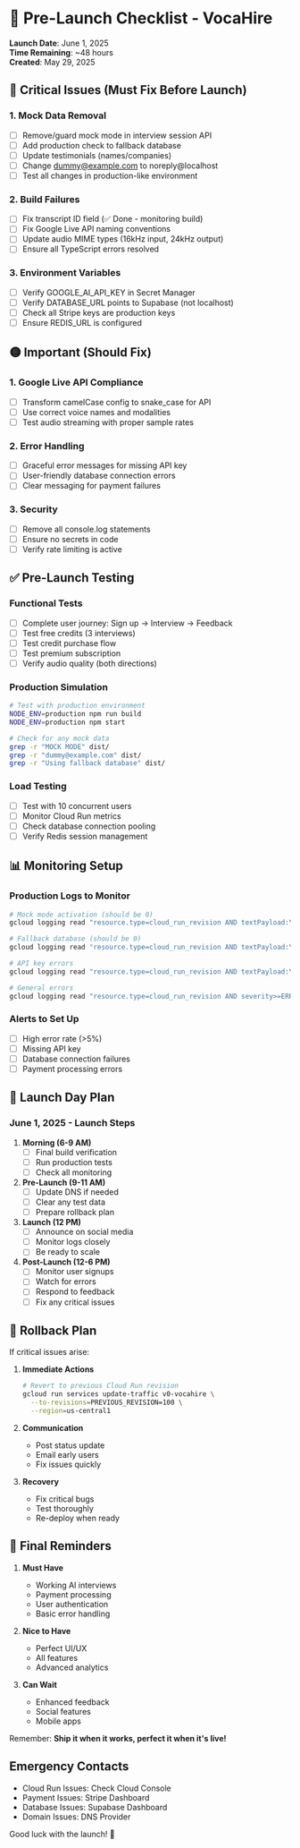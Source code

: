 # 🚀 Pre-Launch Checklist - VocaHire

**Launch Date**: June 1, 2025  
**Time Remaining**: ~48 hours  
**Created**: May 29, 2025

## 🔴 Critical Issues (Must Fix Before Launch)

### 1. Mock Data Removal
- [ ] Remove/guard mock mode in interview session API
- [ ] Add production check to fallback database
- [ ] Update testimonials (names/companies)
- [ ] Change dummy@example.com to noreply@localhost
- [ ] Test all changes in production-like environment

### 2. Build Failures
- [ ] Fix transcript ID field (✅ Done - monitoring build)
- [ ] Fix Google Live API naming conventions
- [ ] Update audio MIME types (16kHz input, 24kHz output)
- [ ] Ensure all TypeScript errors resolved

### 3. Environment Variables
- [ ] Verify GOOGLE_AI_API_KEY in Secret Manager
- [ ] Verify DATABASE_URL points to Supabase (not localhost)
- [ ] Check all Stripe keys are production keys
- [ ] Ensure REDIS_URL is configured

## 🟡 Important (Should Fix)

### 1. Google Live API Compliance
- [ ] Transform camelCase config to snake_case for API
- [ ] Use correct voice names and modalities
- [ ] Test audio streaming with proper sample rates

### 2. Error Handling
- [ ] Graceful error messages for missing API key
- [ ] User-friendly database connection errors
- [ ] Clear messaging for payment failures

### 3. Security
- [ ] Remove all console.log statements
- [ ] Ensure no secrets in code
- [ ] Verify rate limiting is active

## ✅ Pre-Launch Testing

### Functional Tests
- [ ] Complete user journey: Sign up → Interview → Feedback
- [ ] Test free credits (3 interviews)
- [ ] Test credit purchase flow
- [ ] Test premium subscription
- [ ] Verify audio quality (both directions)

### Production Simulation
```bash
# Test with production environment
NODE_ENV=production npm run build
NODE_ENV=production npm start

# Check for any mock data
grep -r "MOCK MODE" dist/
grep -r "dummy@example.com" dist/
grep -r "Using fallback database" dist/
```

### Load Testing
- [ ] Test with 10 concurrent users
- [ ] Monitor Cloud Run metrics
- [ ] Check database connection pooling
- [ ] Verify Redis session management

## 📊 Monitoring Setup

### Production Logs to Monitor
```bash
# Mock mode activation (should be 0)
gcloud logging read "resource.type=cloud_run_revision AND textPayload:\"[MOCK MODE]\"" --limit=50

# Fallback database (should be 0)
gcloud logging read "resource.type=cloud_run_revision AND textPayload:\"Using fallback database\"" --limit=50

# API key errors
gcloud logging read "resource.type=cloud_run_revision AND textPayload:\"GOOGLE_AI_API_KEY\"" --limit=50

# General errors
gcloud logging read "resource.type=cloud_run_revision AND severity>=ERROR" --limit=50
```

### Alerts to Set Up
- [ ] High error rate (>5%)
- [ ] Missing API key
- [ ] Database connection failures
- [ ] Payment processing errors

## 🎯 Launch Day Plan

### June 1, 2025 - Launch Steps

1. **Morning (6-9 AM)**
   - [ ] Final build verification
   - [ ] Run production tests
   - [ ] Check all monitoring

2. **Pre-Launch (9-11 AM)**
   - [ ] Update DNS if needed
   - [ ] Clear any test data
   - [ ] Prepare rollback plan

3. **Launch (12 PM)**
   - [ ] Announce on social media
   - [ ] Monitor logs closely
   - [ ] Be ready to scale

4. **Post-Launch (12-6 PM)**
   - [ ] Monitor user signups
   - [ ] Watch for errors
   - [ ] Respond to feedback
   - [ ] Fix any critical issues

## 🔄 Rollback Plan

If critical issues arise:

1. **Immediate Actions**
   ```bash
   # Revert to previous Cloud Run revision
   gcloud run services update-traffic v0-vocahire \
     --to-revisions=PREVIOUS_REVISION=100 \
     --region=us-central1
   ```

2. **Communication**
   - Post status update
   - Email early users
   - Fix issues quickly

3. **Recovery**
   - Fix critical bugs
   - Test thoroughly
   - Re-deploy when ready

## 📝 Final Reminders

1. **Must Have**
   - Working AI interviews
   - Payment processing
   - User authentication
   - Basic error handling

2. **Nice to Have**
   - Perfect UI/UX
   - All features
   - Advanced analytics

3. **Can Wait**
   - Enhanced feedback
   - Social features
   - Mobile apps

Remember: **Ship it when it works, perfect it when it's live!**

## Emergency Contacts

- Cloud Run Issues: Check Cloud Console
- Payment Issues: Stripe Dashboard
- Database Issues: Supabase Dashboard
- Domain Issues: DNS Provider

Good luck with the launch! 🎉